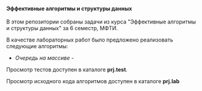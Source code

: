 #### Эффективные алгоритмы и структуры данных

В этом репозитории собраны задачи из курса
"Эффективные алгоритмы и структуры данных" за 6 семестр, МФТИ.

В качестве лабораторных работ было предложено реализовать следующие алгоритмы:

- *Очередь на массиве* - 

Просмотр тестов доступен в каталоге **prj.test**. 

Просмотр исходного кода алгоритмов доступен в каталоге **prj.lab**